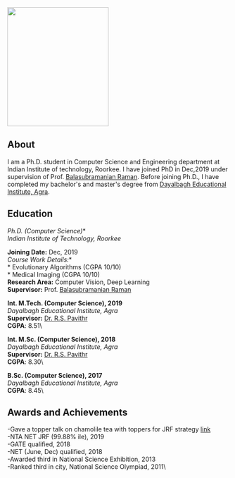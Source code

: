<img src="https://balarsgroup.github.io/Machine%20Vision%20Lab,%20IITR_files/21Anshul.jpg" width="230" height="270" />

## About

I am a Ph.D. student in Computer Science and Engineering department at Indian Institute of technology, Roorkee. I have joined PhD in Dec,2019 under supervision of Prof. [Balasubramanian Raman](https://balarsgroup.github.io/). Before joining Ph.D., I have completed my bachelor's and master's degree from [Dayalbagh Educational Institute, Agra](https://www.dei.ac.in/dei/).  

## Education

**Ph.D.* (Computer Science)**\
_Indian Institute of Technology, Roorkee_

**Joining Date:** Dec, 2019\
**Course Work Details*:**\
    * Evolutionary Algorithms (CGPA 10/10)\
    * Medical Imaging         (CGPA 10/10)\
**Research Area:** Computer Vision, Deep Learning\
**Supervisor:** Prof. [Balasubramanian Raman](https://balarsgroup.github.io/)

**Int. M.Tech. (Computer Science), 2019**\
_Dayalbagh Educational Institute, Agra_\
**Supervisor:** [Dr. R.S. Pavithr](https://www.dei.ac.in/dei/science/index.php/phy-faculty/90-physicsfaculty/159-mr-r-s-pavithr) \
**CGPA**: 8.51\

**Int. M.Sc. (Computer Science), 2018**\
_Dayalbagh Educational Institute, Agra_\
**Supervisor:** [Dr. R.S. Pavithr](https://www.dei.ac.in/dei/science/index.php/phy-faculty/90-physicsfaculty/159-mr-r-s-pavithr) \
**CGPA**: 8.30\

**B.Sc. (Computer Science), 2017**\
_Dayalbagh Educational Institute, Agra_\
**CGPA**: 8.45\

## Awards and Achievements
-Gave a topper talk on chamolile tea with toppers for JRF strategy [link](https://youtu.be/Uv5tegbd3Vs) \
-NTA NET JRF (99.88% ile), 2019\
-GATE qualified, 2018\
-NET (June, Dec) qualified, 2018\
-Awarded third in National Science Exhibition, 2013\
-Ranked third in city, National Science Olympiad, 2011\
